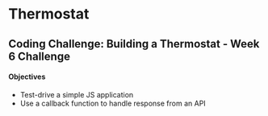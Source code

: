 # Thermostat
## Coding Challenge: Building a Thermostat - Week 6 Challenge
#### Objectives
- Test-drive a simple JS application
- Use a callback function to handle response from an API
